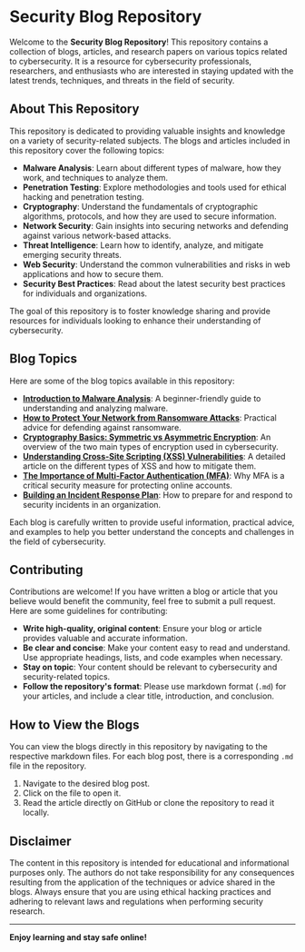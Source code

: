 # Security Blog Repository

Welcome to the **Security Blog Repository**! This repository contains a collection of blogs, articles, and research papers on various topics related to cybersecurity. It is a resource for cybersecurity professionals, researchers, and enthusiasts who are interested in staying updated with the latest trends, techniques, and threats in the field of security.

## About This Repository

This repository is dedicated to providing valuable insights and knowledge on a variety of security-related subjects. The blogs and articles included in this repository cover the following topics:

- **Malware Analysis**: Learn about different types of malware, how they work, and techniques to analyze them.
- **Penetration Testing**: Explore methodologies and tools used for ethical hacking and penetration testing.
- **Cryptography**: Understand the fundamentals of cryptographic algorithms, protocols, and how they are used to secure information.
- **Network Security**: Gain insights into securing networks and defending against various network-based attacks.
- **Threat Intelligence**: Learn how to identify, analyze, and mitigate emerging security threats.
- **Web Security**: Understand the common vulnerabilities and risks in web applications and how to secure them.
- **Security Best Practices**: Read about the latest security best practices for individuals and organizations.

The goal of this repository is to foster knowledge sharing and provide resources for individuals looking to enhance their understanding of cybersecurity.

## Blog Topics


Here are some of the blog topics available in this repository:

- [**Introduction to Malware Analysis**](google.com): A beginner-friendly guide to understanding and analyzing malware.
- [**How to Protect Your Network from Ransomware Attacks**](google.com): Practical advice for defending against ransomware.
- [**Cryptography Basics: Symmetric vs Asymmetric Encryption**](link-to-article): An overview of the two main types of encryption used in cybersecurity.
- [**Understanding Cross-Site Scripting (XSS) Vulnerabilities**](google.com): A detailed article on the different types of XSS and how to mitigate them.
- [**The Importance of Multi-Factor Authentication (MFA)**](habhab_dina.com): Why MFA is a critical security measure for protecting online accounts.
- [**Building an Incident Response Plan**](osint.com): How to prepare for and respond to security incidents in an organization.

Each blog is carefully written to provide useful information, practical advice, and examples to help you better understand the concepts and challenges in the field of cybersecurity.

## Contributing

Contributions are welcome! If you have written a blog or article that you believe would benefit the community, feel free to submit a pull request. Here are some guidelines for contributing:

- **Write high-quality, original content**: Ensure your blog or article provides valuable and accurate information.
- **Be clear and concise**: Make your content easy to read and understand. Use appropriate headings, lists, and code examples when necessary.
- **Stay on topic**: Your content should be relevant to cybersecurity and security-related topics.
- **Follow the repository's format**: Please use markdown format (`.md`) for your articles, and include a clear title, introduction, and conclusion.

## How to View the Blogs

You can view the blogs directly in this repository by navigating to the respective markdown files. For each blog post, there is a corresponding `.md` file in the repository.

1. Navigate to the desired blog post.
2. Click on the file to open it.
3. Read the article directly on GitHub or clone the repository to read it locally.



## Disclaimer

The content in this repository is intended for educational and informational purposes only. The authors do not take responsibility for any consequences resulting from the application of the techniques or advice shared in the blogs. Always ensure that you are using ethical hacking practices and adhering to relevant laws and regulations when performing security research.

---

**Enjoy learning and stay safe online!**
